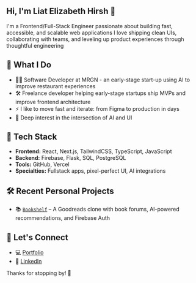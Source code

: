 ## Hi, I'm Liat Elizabeth Hirsh 👋

I'm a Frontend/Full-Stack Engineer passionate about building fast, accessible, and scalable web applications
I love shipping clean UIs, collaborating with teams, and leveling up product experiences through thoughtful engineering

## 💼 What I Do

- 👩‍💻 Software Developer at MRGN - an early-stage start-up using AI to improve restaurant experiences
- 🛠️ Freelance developer helping early-stage startups ship MVPs and improve frontend architecture  
- ⚡ I like to move fast and iterate: from Figma to production in days  
- 🧠 Deep interest in the intersection of AI and UI
  
## 🧰 Tech Stack

- **Frontend:** React, Next.js, TailwindCSS, TypeScript, JavaScript  
- **Backend:** Firebase, Flask, SQL, PostgreSQL  
- **Tools:** GitHub, Vercel
- **Specialties:** Fullstack apps, pixel-perfect UI, AI integrations

## 🛠️ Recent Personal Projects

- 📚 [`Bookshelf`](https://bookshelf.hirsh.bio) – A Goodreads clone with book forums, AI-powered recommendations, and Firebase Auth  

## 🤝 Let's Connect

- 💻 [Portfolio](https://lizzie.hirsh.bio)  
- 💼 [LinkedIn](https://linkedin.com/in/hirshliat)  

Thanks for stopping by! 🙌
